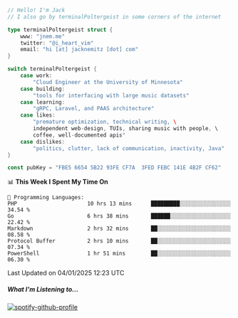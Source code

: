 ```go
// Hello! I'm Jack
// I also go by terminalPoltergeist in some corners of the internet

type terminalPoltergeist struct {
    www: "jnem.me"
    twitter: "@i_heart_vim"
    email: "hi [at] jacknemitz [dot] com"
}

switch terminalPoltergeist {
    case work:
        "Cloud Engineer at the University of Minnesota"
    case building:
        "tools for interfacing with large music datasets"
    case learning:
        "gRPC, Laravel, and PAAS architecture"
    case likes:
        "premature optimization, technical writing, \
        independent web-design, TUIs, sharing music with people, \
        coffee, well-documented apis"
    case dislikes:
        "politics, clutter, lack of communication, inactivity, Java"
}

const pubKey = "FBE5 6654 5B22 93FE CF7A  3FED FEBC 141E 4B2F CF62"
```

<!--START_SECTION:waka-->
📊 **This Week I Spent My Time On** 

```text
💬 Programming Languages: 
PHP                      10 hrs 13 mins      █████████░░░░░░░░░░░░░░░░   34.54 % 
Go                       6 hrs 38 mins       ██████░░░░░░░░░░░░░░░░░░░   22.42 % 
Markdown                 2 hrs 32 mins       ██░░░░░░░░░░░░░░░░░░░░░░░   08.58 % 
Protocol Buffer          2 hrs 10 mins       ██░░░░░░░░░░░░░░░░░░░░░░░   07.34 % 
PowerShell               1 hr 51 mins        ██░░░░░░░░░░░░░░░░░░░░░░░   06.30 % 
```


 Last Updated on 04/01/2025 12:23 UTC
<!--END_SECTION:waka-->

##### What I'm Listening to...

[![spotify-github-profile](https://jnem.me/listening-item?maxAge=2592000)](https://jnem.me/listening)

